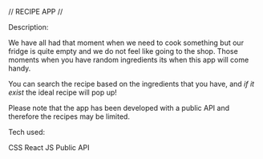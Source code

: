 // RECIPE APP //

Description:

We have all had that moment when we need to cook something but our fridge is quite empty and we do not feel like going to the shop. Those moments when you have random ingredients its when this app will come handy.

You can search the recipe based on the ingredients that you have, and *if it exist* the ideal recipe will pop up!


Please note that the app has been developed with a public API and therefore the recipes may be limited. 


Tech used:

CSS
React JS
Public API
